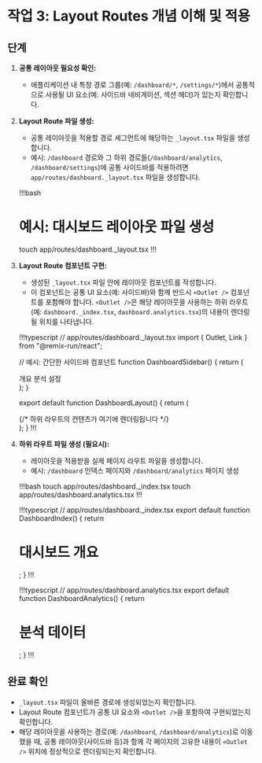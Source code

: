 # 작업 3: Layout Routes 개념 이해 및 적용

## 단계

1.  **공통 레이아웃 필요성 확인:**
    *   애플리케이션 내 특정 경로 그룹(예: `/dashboard/*`, `/settings/*`)에서 공통적으로 사용될 UI 요소(예: 사이드바 네비게이션, 섹션 헤더)가 있는지 확인합니다.

2.  **Layout Route 파일 생성:**
    *   공통 레이아웃을 적용할 경로 세그먼트에 해당하는 `_layout.tsx` 파일을 생성합니다.
    *   예시: `/dashboard` 경로와 그 하위 경로들(`/dashboard/analytics`, `/dashboard/settings`)에 공통 사이드바를 적용하려면 `app/routes/dashboard._layout.tsx` 파일을 생성합니다.

    !!!bash
    # 예시: 대시보드 레이아웃 파일 생성
    touch app/routes/dashboard._layout.tsx
    !!!

3.  **Layout Route 컴포넌트 구현:**
    *   생성된 `_layout.tsx` 파일 안에 레이아웃 컴포넌트를 작성합니다.
    *   이 컴포넌트는 공통 UI 요소(예: 사이드바)와 함께 반드시 `<Outlet />` 컴포넌트를 포함해야 합니다. `<Outlet />`은 해당 레이아웃을 사용하는 하위 라우트(예: `dashboard._index.tsx`, `dashboard.analytics.tsx`)의 내용이 렌더링될 위치를 나타냅니다.

    !!!typescript
    // app/routes/dashboard._layout.tsx
    import { Outlet, Link } from "@remix-run/react";

    // 예시: 간단한 사이드바 컴포넌트
    function DashboardSidebar() {
      return (
        <nav className="flex flex-col space-y-2 border-r p-4 w-60">
          <Link to="/dashboard" className="hover:underline">개요</Link>
          <Link to="/dashboard/analytics" className="hover:underline">분석</Link>
          <Link to="/dashboard/settings" className="hover:underline">설정</Link>
        </nav>
      );
    }

    export default function DashboardLayout() {
      return (
        <div className="flex h-full">
          <DashboardSidebar />
          <main className="flex-1 p-6">
            {/* 하위 라우트의 컨텐츠가 여기에 렌더링됩니다 */}
            <Outlet />
          </main>
        </div>
      );
    }
    !!!

4.  **하위 라우트 파일 생성 (필요시):**
    *   레이아웃을 적용받을 실제 페이지 라우트 파일을 생성합니다.
    *   예시: `/dashboard` 인덱스 페이지와 `/dashboard/analytics` 페이지 생성

    !!!bash
    touch app/routes/dashboard._index.tsx
    touch app/routes/dashboard.analytics.tsx
    !!!

    !!!typescript
    // app/routes/dashboard._index.tsx
    export default function DashboardIndex() {
      return <h1>대시보드 개요</h1>;
    }
    !!!

    !!!typescript
    // app/routes/dashboard.analytics.tsx
    export default function DashboardAnalytics() {
      return <h1>분석 데이터</h1>;
    }
    !!!

## 완료 확인

*   `_layout.tsx` 파일이 올바른 경로에 생성되었는지 확인합니다.
*   Layout Route 컴포넌트가 공통 UI 요소와 `<Outlet />`을 포함하여 구현되었는지 확인합니다.
*   해당 레이아웃을 사용하는 경로(예: `/dashboard`, `/dashboard/analytics`)로 이동했을 때, 공통 레이아웃(사이드바 등)과 함께 각 페이지의 고유한 내용이 `<Outlet />` 위치에 정상적으로 렌더링되는지 확인합니다. 